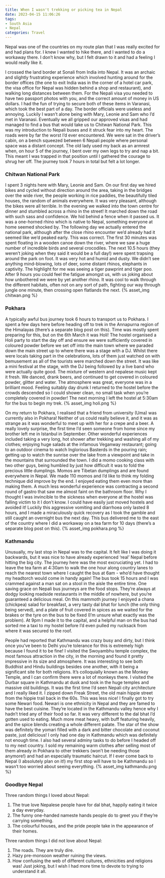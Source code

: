 ```yaml
---
title: When I wasn't trekking or picking tea in Nepal
date: 2023-04-15 11:06:26
tags:
- South Asia
- Nepal
categories: Travel
---
```

Nepal was one of the countries on my route plan that I was really excited for and had plans for. I knew I wanted to hike there, and I wanted to do a workaway there. I don’t know why, but I felt drawn to it and had a feeling I would really like it.

I crossed the land border at Sonali from India into Nepal. It was an archaic and slightly frustrating experience which involved hunting around for the border offices (the one to exit India was in the corner of a hotel car park, the visa office for Nepal was hidden behind a shop and restaurant), and walking long distances between them. For the Nepali visa you needed to have two passport photos with you, and the correct amount of money in US dollars. I had the fun of trying to secure both of these items in Varanasi, which took the best part of a day. The border officials were useless and annoying. Luckily I wasn’t alone being with Mary, Leonie and Sam who I’d met in Varanasi. Eventually we all gripped our approved visas and had managed to find a bus that would take us to Chitwan National Park. This was my introduction to Nepali buses and it struck fear into my heart. The roads were by far the worst I’d ever encountered. We were sat in the driver’s cabin, on a bench squeezed between 6 Nepali people where personal space was a distant concept. The old lady used my back as an armrest when, on hour 5 of the journey, I bent over my own legs to try and nap a bit. This meant I was trapped in that position until I gathered the courage to shrug her off. The journey took 7 hours in total but felt a lot longer.

### Chitwan National Park

I spent 3 nights here with Mary, Leonie and Sam. On our first day we hired bikes and cycled without direction around the area, taking in the bridges over the wide river, the people working in rice paddies, the beautifully tiled houses, the random of animals everywhere. It was very pleasant, although the bikes were all terrible. In the evening we walked into the town centre for dinner and stumbled across a rhino in the street! It marched down the road with such sass and confidence. We hid behind a fence when it passed us. It was a one-horned rhino which is native to Nepal, something everyone at home seemed shocked by. The following day we actually entered the national park, although after the close rhino encounter we’d already had it seemed like we’d peaked early. This was correct. The first 30 minutes was spent floating in a wooden canoe down the river, where we saw a huge number of incredible birds and several crocodiles. The next 10.5 hours (they weren’t joking when they said it would be a full day!) were spent trapsing around the park on foot. It was very hot and humid and dusty. We didn’t see anything mind-blowing, lots of deer, some distant rhinos, elephants in captivity. The highlight for me was seeing a tiger pawprint and tiger poo. After 9 hours you could feel the fatigue amongst us, with us joking about how unbothered we were by yet another rhino. It was cool to walk through the different habitats, often not on any sort of path, fighting our way through jungle one minute, then crossing open flatlands the next. 
{% asset_img chitwan.png %}

### Pokhara

A typically awful bus journey took 6 hours to transport us to Pokhara. I spent a few days here before heading off to trek in the Annapurna region of the Himalayas (there’s a separate blog post on this). Time was mostly spent preparing for this, but on the 6th March it was Holi! The hostel organised a Holi party to start the day off and ensure we were sufficiently covered in coloured powder before we set off into the main town where we paraded down the main street up to where there was a stage with a DJ. Whilst there were locals taking part in the celebrations, lots of them just watched on with bemusement as all of the tourists were marched down the street. It was like a mini festival at the stage, with the DJ being followed by a live band who were actually quite good. The mixture of western and nepalese music kept it fresh. We danced, drank beers, and continued to get covered in coloured powder, glitter and water. The atmosphere was great, everyone was in a brilliant mood. Feeling suitably day drunk I returned to the hostel before the crowds descended so I could shower clean, no small task when you’re completely covered in powder! The next morning I left the hostel at 5:30am for the bus to begin my trek.
{% asset_img holi.png %}

On my return to Pokhara, I realised that a friend from university (Uma) was currently also in Pokhara! Neither of us could really believe it, and it was as strange as it was wonderful to meet up with her for a crepe and a beer. A really lovely surprise, the first time I’d seen someone from home since my brother left me in Istanbul in September. Other wonderful experiences included taking a very long, hot shower after trekking and washing all of my clothes; enjoying huge salads at the infamous Veganway restaurant; going to an outdoor cinema to watch Inglorious Basterds in the pouring rain; getting up to watch the sunrise over the lake from a viewpoint and take in the mountains that surrounded the town. I did a momo cooking class with two other guys, being humbled by just how difficult it was to fold the precious little dumplings. Momos are Tibetan dumplings and are found everywhere in Nepal. We made 110 momos and I’d like to think my folding technique did improve by the end. I enjoyed eating them even more than making them. A much less wonderful experience was contracting a second round of gastro that saw me almost faint on the bathroom floor. Why I thought I was invincible to the sickness when everyone at the hostel was falling victim to it I don’t know. I could have easily just moved hostels and avoided it! Luckily this aggressive vomiting and diarrhoea only lasted 8 hours, and I made a miraculously quick recovery as I took the gamble and still caught an overnight bus the next day. This bus delivered me to the east of the country where I did a workaway on a tea farm for 10 days (there’s a separate blog post on this).
{% asset_img pokhara.png %}

### Kathmandu

Unusually, my last stop in Nepal was to the capital. It felt like I was doing it backwards, but it was nice to have already experienced ‘real’ Nepal before hitting the big city. The journey here was the most excruciating yet. I had to leave the tea farm at 4:30am to walk the one hour along country lanes to reach the nearest town where I caught the bus at 6am - who’d have thought my headtorch would come in handy again! The bus took 15 hours and I was crammed against a man sat on a stool in the aisle the entire time. One saving grace on Nepali bus journeys are the food stops. They’re always at dodgy looking roadside restaurants in the middle of nowhere, but you’re guaranteed a delicious meal. On this mammoth journey I enjoyed a chana (chickpea) salad for breakfast, a very tasty dal bhat for lunch (the only thing being served), and a plate of fruit covered in spices as we waited for the brakes or the tyre on the bus to be fixed (I’m unsure what exactly was the problem). At 9pm I made it to the capital, and a helpful man on the bus had sorted me a taxi to my hostel before I’d even pulled my rucksack from where it was secured to the roof.

People had reported that Kathmandu was crazy busy and dirty, but I think once you’ve been to Delhi you’re tolerance for this is extremely high because I found it to be fine! I visited the Swoyambhu temple complex, the most famous attraction in the city, in the morning and found it pretty impressive in its size and atmosphere. It was interesting to see both Buddhist and Hindu buildings besides one another, with it being a significant site for both religions. It’s colloquially known as the Monkey Temple, and I can confirm there were a lot of monkeys there. I visited the Durbar square in Kathmandu at dusk and took in the huge temples and massive old buildings. It was the first time I’d seen Nepali city architecture and I really liked it. I zipped down Freak Street, the old main hippie street from the hippie trail back in the 60s. This was less nice! I finally got to try some Newari food. Newari is one ethnicity in Nepal and they are famed to have the best cuisine. They’re located in the Kathmandu valley hence why I hadn’t tried any of their food so far. It was very different to the dal bhat I’d gotten used to eating. Much more meat heavy, with buff featuring heavily, and the spice blends creating a whole different palate. The star of the show was definitely the yomari filled with a dark and bitter chocolate and coconut paste, just delicious! I only had one day in Kathmandu which was definitely not enough time. I also had several adminy tasks to do before I headed off to my next country. I sold my remaining warm clothes after selling most of them already in Pokhara to other trekkers (won’t be needing those anymore!) and had an especially traumatic haircut. If I ever come back to Nepal (I absolutely plan on it!) my first stop will have to be Kathmandu so I wasn’t too worried about seeing everything.
{% asset_img kathmandu.png %}

### Goodbye Nepal

Three random things I loved about Nepal:

1. The true love Nepalese people have for dal bhat, happily eating it twice a day everyday.
2. The funny one-handed nameste hands people do to greet you if they’re carrying something.
3. The colourful houses, and the pride people take in the appearance of their homes.

Three random things I did not love about Nepal:

1. The roads. They are truly dire.
2. Hazy pre-monsoon weather ruining the views.
3. How confusing the web of different cultures, ethnicities and religions was! Just joking, but I wish I had more time to devote to trying to understand it all.